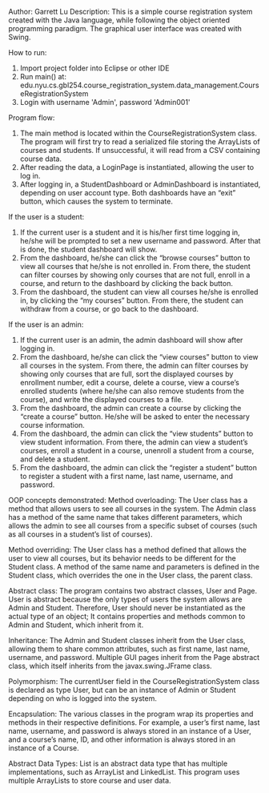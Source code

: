 Author: Garrett Lu
Description:
This is a simple course registration system created with the Java language, while following the object oriented programming paradigm. The graphical user interface was created with Swing.

How to run:
1. Import project folder into Eclipse or other IDE
2. Run main() at: edu.nyu.cs.gbl254.course_registration_system.data_management.CourseRegistrationSystem
3. Login with username 'Admin', password 'Admin001'

Program flow:
1. The main method is located within the CourseRegistrationSystem class. The program will first try to read a serialized file storing the ArrayLists of courses and students. If unsuccessful, it will read from a CSV containing course data.
2. After reading the data, a LoginPage is instantiated, allowing the user to log in.
3. After logging in, a StudentDashboard or AdminDashboard is instantiated, depending on user account type. Both dashboards have an “exit” button, which causes the system to terminate.


If the user is a student:
1. If the current user is a student and it is his/her first time logging in, he/she will be prompted to set a new username and password. After that is done, the student dashboard will show.
2. From the dashboard, he/she can click the “browse courses” button to view all courses that he/she is not enrolled in. From there, the student can filter courses by showing only courses that are not full, enroll in a course, and return to the dashboard by clicking the back button.
3. From the dashboard, the student can view all courses he/she is enrolled in, by clicking the “my courses” button. From there, the student can withdraw from a course, or go back to the dashboard.

If the user is an admin:
1. If the current user is an admin, the admin dashboard will show after logging in.
2. From the dashboard, he/she can click the “view courses” button to view all courses in the system. From there, the admin can filter courses by showing only courses that are full, sort the displayed courses by enrollment number, edit a course, delete a course, view a course’s enrolled students (where he/she can also remove students from the course), and write the displayed courses to a file. 
3. From the dashboard, the admin can create a course by clicking the “create a course” button. He/she will be asked to enter the necessary course information.
4. From the dashboard, the admin can click the “view students” button to view student information. From there, the admin can view a student’s courses, enroll a student in a course, unenroll a student from a course, and delete a student.
5. From the dashboard, the admin can click the “register a student” button to register a student with a first name, last name, username, and password.

OOP concepts demonstrated:
Method overloading: The User class has a method that allows users to see all courses in the system. The Admin class has a method of the same name that takes different parameters, which allows the admin to see all courses from a specific subset of courses (such as all courses in a student’s list of courses).

Method overriding: The User class has a method defined that allows the user to view all courses, but its behavior needs to be different for the Student class. A method of the same name and parameters is defined in the Student class, which overrides the one in the User class, the parent class.

Abstract class: The program contains two abstract classes, User and Page. User is abstract because the only types of users the system allows are Admin and Student. Therefore, User should never be instantiated as the actual type of an object; It contains properties and methods common to Admin and Student, which inherit from it.

Inheritance: The Admin and Student classes inherit from the User class, allowing them to share common attributes, such as first name, last name, username, and password. Multiple GUI pages inherit from the Page abstract class, which itself inherits from the javax.swing.JFrame class.

Polymorphism: The currentUser field in the CourseRegistrationSystem class is declared as type User, but can be an instance of Admin or Student depending on who is logged into the system.

Encapsulation: The various classes in the program wrap its properties and methods in their respective definitions. For example, a user’s first name, last name, username, and password is always stored in an instance of a User, and a course’s name, ID, and other information is always stored in an instance of a Course.

Abstract Data Types: List is an abstract data type that has multiple implementations, such as ArrayList and LinkedList. This program uses multiple ArrayLists to store course and user data.